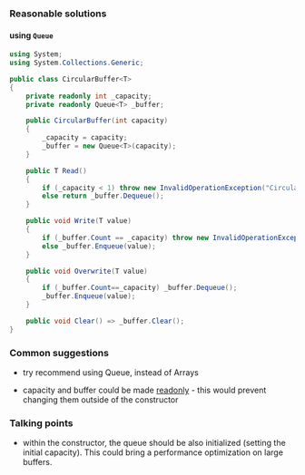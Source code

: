 ### Reasonable solutions

#### using `Queue`

```csharp
using System;
using System.Collections.Generic;

public class CircularBuffer<T>
{
    private readonly int _capacity;
    private readonly Queue<T> _buffer;

    public CircularBuffer(int capacity)
    {
        _capacity = capacity;
        _buffer = new Queue<T>(capacity);
    }

    public T Read()
    {
        if (_capacity < 1) throw new InvalidOperationException("Circular buffer capacity needs to be greater than 0 !");
        else return _buffer.Dequeue(); 
    }

    public void Write(T value)
    {
        if (_buffer.Count == _capacity) throw new InvalidOperationException("Circular buffer is full !");
        else _buffer.Enqueue(value);   
    }

    public void Overwrite(T value)
    {
        if (_buffer.Count==_capacity) _buffer.Dequeue();
        _buffer.Enqueue(value);
    }

    public void Clear() => _buffer.Clear();
}
```

### Common suggestions

- try recommend using Queue, instead of Arrays

- capacity and buffer could be made [readonly](https://docs.microsoft.com/en-us/dotnet/csharp/language-reference/keywords/readonly) - this would prevent changing them outside of the constructor

### Talking points

- within the constructor, the queue should be also initialized (setting the initial capacity). This could bring a  performance optimization on large buffers. 
